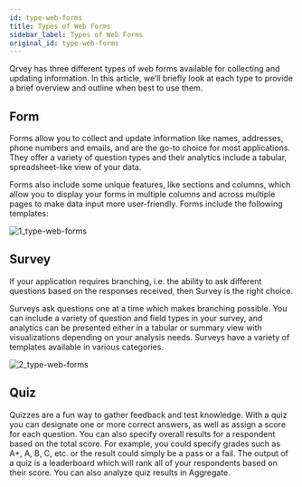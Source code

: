 ```yaml
---
id: type-web-forms
title: Types of Web Forms
sidebar_label: Types of Web Forms
original_id: type-web-forms
---
```

<div style={{textAlign: "justify"}}>

Qrvey has three different types of web forms available for collecting and updating information. In this article, we’ll briefly look at each type to provide a brief overview and outline when best to use them.

## Form

Forms allow you to collect and update information like names, addresses, phone numbers and emails, and are the go-to choice for most applications. They offer a variety of question types and their analytics include a tabular, spreadsheet-like view of your data. 

Forms also include some unique features, like sections and columns, which allow you to display your forms in multiple columns and across multiple pages to make data input more user-friendly.  Forms include the following templates:

![1_type-web-forms](https://s3.amazonaws.com/cdn.qrvey.com/documentation_assets/ui-docs/web-forms/3.4.1.1_type-web-forms/1_type-web-forms.png#thumbnail)

## Survey

If your application requires branching, i.e. the ability to ask different questions based on the responses received, then Survey is the right choice. 

Surveys ask questions one at a time which makes branching possible.  You can include a variety of question and field types in your survey, and analytics can be presented either in a tabular or summary view with visualizations depending on your analysis needs. Surveys have a variety of templates available in various categories. 

![2_type-web-forms](https://s3.amazonaws.com/cdn.qrvey.com/documentation_assets/ui-docs/web-forms/3.4.1.1_type-web-forms/2_type-web-forms.png#thumbnail)

## Quiz

Quizzes are a fun way to gather feedback and test knowledge. With a quiz you can designate one or more correct answers, as well as assign a score for each question. You can also specify overall results for a respondent based on the total score. For example, you could specify grades such as A+, A, B, C, etc. or the result could simply be a pass or a fail. The output of a quiz is a leaderboard which will rank all of your respondents based on their score. You can also analyze quiz results in Aggregate.
</div>
